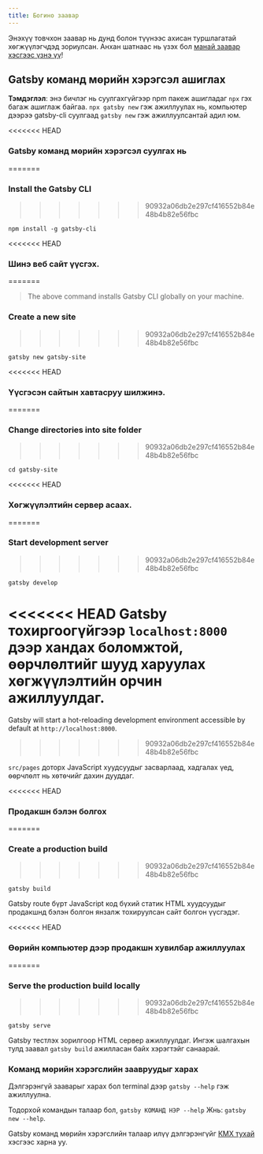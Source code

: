 ```yaml
---
title: Богино заавар
---
```


Энэхүү товчхон заавар нь дунд болон түүнээс ахисан туршлагатай хѳгжүүлэгчдэд зориулсан. Анхан шатнаас нь үзэх бол [манай заавар хэсгээс үзнэ үү](/tutorial/)!

## Gatsby команд мѳрийн хэрэгсэл ашиглах

<EggheadEmbed
  lessonLink="https://egghead.io/lessons/gatsby-quick-start-with-gatsby-create-develop-and-build-gatsby-sites-from-the-command-line"
  lessonTitle="Quick Start with Gatsby: Create, Develop, and Build Gatsby Sites From the Command Line"
/>

**Тэмдэглэл**: энэ бичлэг нь суулгахгүйгээр npm пакеж ашигладаг `npx` гэх багаж ашиглаж байгаа. `npx gatsby new` гэж ажиллуулах нь, компьютер дээрээ gatsby-cli суулгаад `gatsby new` гэж ажиллуулсантай адил юм.

<<<<<<< HEAD
### Gatsby команд мѳрийн хэрэгсэл суулгах нь
=======
### Install the Gatsby CLI
>>>>>>> 90932a06db2e297cf416552b84e48b4b82e56fbc

```shell
npm install -g gatsby-cli
```

<<<<<<< HEAD
### Шинэ веб сайт үүсгэх.
=======
> The above command installs Gatsby CLI globally on your machine.

### Create a new site
>>>>>>> 90932a06db2e297cf416552b84e48b4b82e56fbc

```shell
gatsby new gatsby-site
```

<<<<<<< HEAD
### Үүсгэсэн сайтын хавтасруу шилжинэ.
=======
### Change directories into site folder
>>>>>>> 90932a06db2e297cf416552b84e48b4b82e56fbc

```shell
cd gatsby-site
```

<<<<<<< HEAD
### Хѳгжүүлэлтийн сервер асаах.
=======
### Start development server
>>>>>>> 90932a06db2e297cf416552b84e48b4b82e56fbc

```shell
gatsby develop
```

<<<<<<< HEAD
Gatsby тохиргоогүйгээр `localhost:8000` дээр хандах боломжтой, ѳѳрчлѳлтийг шууд харуулах хѳгжүүлэлтийн орчин ажиллуулдаг.
=======
Gatsby will start a hot-reloading development environment accessible by default at `http://localhost:8000`.
>>>>>>> 90932a06db2e297cf416552b84e48b4b82e56fbc

`src/pages` доторх JavaScript хуудсуудыг засварлаад, хадгалах үед, ѳѳрчлѳлт нь хѳтѳчийг дахин дууддаг.

<<<<<<< HEAD
### Продакшн бэлэн болгох
=======
### Create a production build
>>>>>>> 90932a06db2e297cf416552b84e48b4b82e56fbc

```shell
gatsby build
```

Gatsby route бүрт JavaScript код бүхий статик HTML хуудсуудыг продакшнд бэлэн болгон янзалж тохируулсан сайт болгон үүсгэдэг.

<<<<<<< HEAD
### Ѳѳрийн компьютер дээр продакшн хувилбар ажиллуулах
=======
### Serve the production build locally
>>>>>>> 90932a06db2e297cf416552b84e48b4b82e56fbc

```shell
gatsby serve
```

Gatsby тестлэх зорилгоор HTML сервер ажиллуулдаг. Ингэж шалгахын тулд заавал `gatsby build` ажилласан байх хэрэгтэйг санаарай.

### Команд мѳрийн хэрэгслийн заавруудыг харах

Дэлгэрэнгүй зааварыг харах бол terminal дээр `gatsby --help` гэж ажиллуулна.

Тодорхoй командын талаар бол, `gatsby КОМАНД НЭР --help` Жнь: `gatsby new --help`.

Gatsby команд мѳрийн хэрэгслийн талаар илүү дэлгэрэнгүйг [КМХ тухай](/docs/gatsby-cli/) хэсгээс харна уу.
